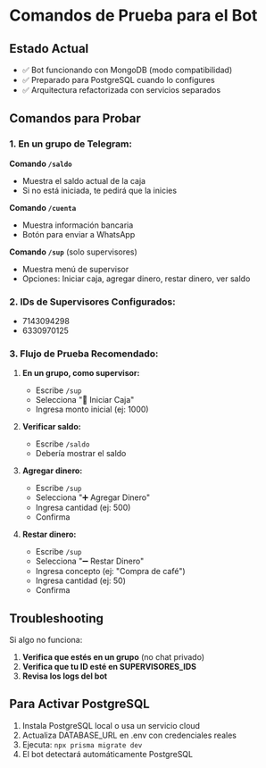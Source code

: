 # Comandos de Prueba para el Bot

## Estado Actual
- ✅ Bot funcionando con MongoDB (modo compatibilidad)
- ✅ Preparado para PostgreSQL cuando lo configures
- ✅ Arquitectura refactorizada con servicios separados

## Comandos para Probar

### 1. En un grupo de Telegram:

**Comando `/saldo`**
- Muestra el saldo actual de la caja
- Si no está iniciada, te pedirá que la inicies

**Comando `/cuenta`**
- Muestra información bancaria
- Botón para enviar a WhatsApp

**Comando `/sup`** (solo supervisores)
- Muestra menú de supervisor
- Opciones: Iniciar caja, agregar dinero, restar dinero, ver saldo

### 2. IDs de Supervisores Configurados:
- 7143094298
- 6330970125

### 3. Flujo de Prueba Recomendado:

1. **En un grupo, como supervisor:**
   - Escribe `/sup`
   - Selecciona "🏁 Iniciar Caja"
   - Ingresa monto inicial (ej: 1000)

2. **Verificar saldo:**
   - Escribe `/saldo`
   - Debería mostrar el saldo

3. **Agregar dinero:**
   - Escribe `/sup`
   - Selecciona "➕ Agregar Dinero"
   - Ingresa cantidad (ej: 500)
   - Confirma

4. **Restar dinero:**
   - Escribe `/sup`
   - Selecciona "➖ Restar Dinero"
   - Ingresa concepto (ej: "Compra de café")
   - Ingresa cantidad (ej: 50)
   - Confirma

## Troubleshooting

Si algo no funciona:

1. **Verifica que estés en un grupo** (no chat privado)
2. **Verifica que tu ID esté en SUPERVISORES_IDS**
3. **Revisa los logs del bot**

## Para Activar PostgreSQL

1. Instala PostgreSQL local o usa un servicio cloud
2. Actualiza DATABASE_URL en .env con credenciales reales
3. Ejecuta: `npx prisma migrate dev`
4. El bot detectará automáticamente PostgreSQL